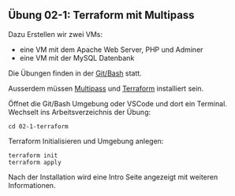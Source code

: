 ## Übung 02-1: Terraform mit Multipass

Dazu Erstellen wir zwei VMs:
* eine VM mit dem Apache Web Server, PHP und Adminer
* eine VM mit der MySQL Datenbank

Die Übungen finden in der [Git/Bash](https://git-scm.com/downloads) statt. 

Ausserdem müssen [Multipass](https://multipass.run/) und [Terraform](https://www.terraform.io/) installiert sein.

Öffnet die Git/Bash Umgebung oder VSCode und dort ein Terminal. Wechselt ins Arbeitsverzeichnis der Übung:

    cd 02-1-terraform
    
Terraform Initialisieren und Umgebung anlegen:

    terraform init
    terraform apply
    
Nach der Installation wird eine Intro Seite angezeigt mit weiteren Informationen.       
